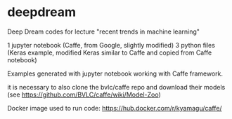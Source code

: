 # deepdream
Deep Dream codes for lecture "recent trends in machine learning"

1 jupyter notebook (Caffe, from Google, slightly modified)
3 python files (Keras example, modified Keras similar to Caffe and copied from Caffe notebook)


Examples generated with jupyter notebook working with Caffe framework.

it is necessary to also clone the bvlc/caffe repo and download their models (see https://github.com/BVLC/caffe/wiki/Model-Zoo)

Docker image used to run code: https://hub.docker.com/r/kyamagu/caffe/


